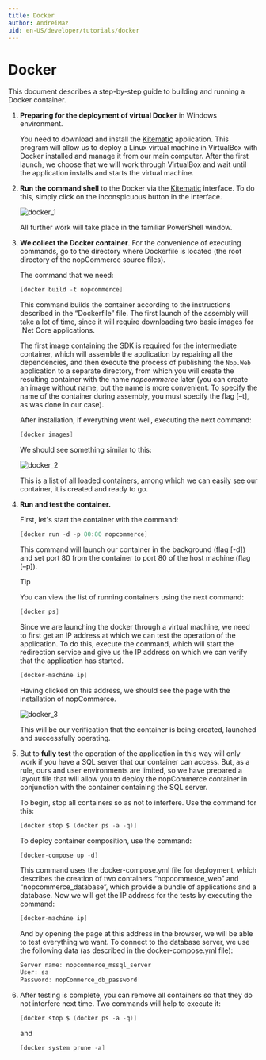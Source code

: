 ```yaml
---
title: Docker
author: AndreiMaz
uid: en-US/developer/tutorials/docker
---
```


# Docker

This document describes a step-by-step guide to building and running a Docker container.

1. **Preparing for the deployment of virtual Docker** in Windows environment.
    
    You need to download and install the [Kitematic](https://kitematic.com/) application. This program will allow us to deploy a Linux virtual machine in VirtualBox with Docker installed and manage it from our main computer. After the first launch, we choose that we will work through VirtualBox and wait until the application installs and starts the virtual machine.

2. **Run the command shell** to the Docker via the [Kitematic](https://kitematic.com/) interface. To do this, simply click on the inconspicuous button in the interface.
    
    ![docker_1](_static/docker/docker_1.png)
    
    All further work will take place in the familiar PowerShell window.

3. **We collect the Docker container**. For the convenience of executing commands, go to the directory where Dockerfile is located (the root directory of the nopCommerce source files).
    
    The command that we need:

    ```csharp
    [docker build -t nopcommerce]
    ```

     This command builds the container according to the instructions described in the “Dockerfile” file. The first launch of the assembly will take a lot of time, since it will require downloading two basic images for .Net Core applications.
    
     The first image containing the SDK is required for the intermediate container, which will assemble the application by repairing all the dependencies, and then execute the process of publishing the `Nop.Web` application to a separate directory, from which you will create the resulting container with the name *nopcommerce* later (you can create an image without name, but the name is more convenient. To specify the name of the container during assembly, you must specify the flag [–t], as was done in our case).
    
     After installation, if everything went well, executing the next command:
    

    ```csharp
    [docker images]
    ```

     We should see something similar to this:
    
     ![docker_2](_static/docker/docker_2.png)
    
     This is a list of all loaded containers, among which we can easily see our container, it is created and ready to go.
    

1. **Run and test the container.**
    
    First, let's start the container with the command:

    ```csharp
    [docker run -d -p 80:80 nopcommerce]
    ```

     This command will launch our container in the background (flag [-d]) and set port 80 from the container to port 80 of the host machine (flag [–p]).
    
     > [!TIP]
     > You can view the list of running containers using the next command:
     >
     > ```csharp
     > [docker ps]
     > ```
    
     Since we are launching the docker through a virtual machine, we need to first get an IP address at which we can test the operation of the application. To do this, execute the command, which will start the redirection service and give us the IP address on which we can verify that the application has started.
    

    ```csharp
    [docker-machine ip]
    ```

     Having clicked on this address, we should see the page with the installation of nopCommerce.
    
     ![docker_3](_static/docker/docker_3.png)
    
     This will be our verification that the container is being created, launched and successfully operating.
    

1. But to **fully test** the operation of the application in this way will only work if you have a SQL server that our container can access. But, as a rule, ours and user environments are limited, so we have prepared a layout file that will allow you to deploy the nopCommerce container in conjunction with the container containing the SQL server.
    
    To begin, stop all containers so as not to interfere. Use the command for this:

    ```csharp
    [docker stop $ (docker ps -a -q)]
    ```

     To deploy container composition, use the command:
    

    ```csharp
    [docker-compose up -d]
    ```

     This command uses the docker-compose.yml file for deployment, which describes the creation of two containers “nopcommerce_web” and “nopcommerce_database”, which provide a bundle of applications and a database. Now we will get the IP address for the tests by executing the command:
    

    ```csharp
    [docker-machine ip]
    ```

     And by opening the page at this address in the browser, we will be able to test everything we want. To connect to the database server, we use the following data (as described in the docker-compose.yml file):
    

    ```csharp
    Server name: nopcommerce_mssql_server
    User: sa
    Password: nopCommerce_db_password
    ```

1. After testing is complete, you can remove all containers so that they do not interfere next time. Two commands will help to execute it:

    ```csharp
    [docker stop $ (docker ps -a -q)]
    ```

     and
    

    ```csharp
    [docker system prune -a]
    ```